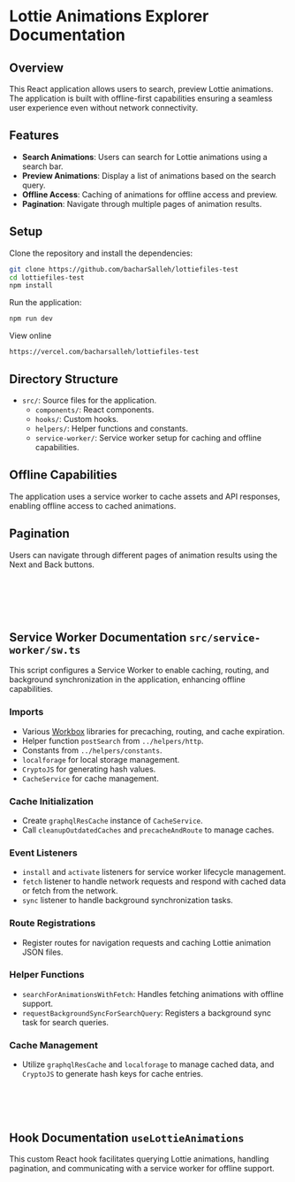 # Lottie Animations Explorer Documentation

## Overview
This React application allows users to search, preview Lottie animations. The application is built with offline-first capabilities ensuring a seamless user experience even without network connectivity.

## Features

- **Search Animations**: Users can search for Lottie animations using a search bar.
- **Preview Animations**: Display a list of animations based on the search query.
- **Offline Access**: Caching of animations for offline access and preview.
- **Pagination**: Navigate through multiple pages of animation results.

## Setup

Clone the repository and install the dependencies:
```bash
git clone https://github.com/bacharSalleh/lottiefiles-test
cd lottiefiles-test
npm install
```

Run the application:
```bash
npm run dev
```

View online
```
https://vercel.com/bacharsalleh/lottiefiles-test
```

## Directory Structure

- `src/`: Source files for the application.
  - `components/`: React components.
  - `hooks/`: Custom hooks.
  - `helpers/`: Helper functions and constants.
  - `service-worker/`: Service worker setup for caching and offline capabilities.

## Offline Capabilities
The application uses a service worker to cache assets and API responses, enabling offline access to cached animations.

## Pagination
Users can navigate through different pages of animation results using the Next and Back buttons.



<br>
<br>
<br>
<br>

## Service Worker Documentation  `src/service-worker/sw.ts` 

This script configures a Service Worker to enable caching, routing, and background synchronization in the application, enhancing offline capabilities.

### Imports
- Various [Workbox](https://github.com/GoogleChrome/workbox) libraries for precaching, routing, and cache expiration.
- Helper function `postSearch` from `../helpers/http`.
- Constants from `../helpers/constants`.
- `localforage` for local storage management.
- `CryptoJS` for generating hash values.
- `CacheService` for cache management.

### Cache Initialization
- Create `graphqlResCache` instance of `CacheService`.
- Call `cleanupOutdatedCaches` and `precacheAndRoute` to manage caches.

### Event Listeners
- `install` and `activate` listeners for service worker lifecycle management.
- `fetch` listener to handle network requests and respond with cached data or fetch from the network.
- `sync` listener to handle background synchronization tasks.

### Route Registrations
- Register routes for navigation requests and caching Lottie animation JSON files.

### Helper Functions
- `searchForAnimationsWithFetch`: Handles fetching animations with offline support.
- `requestBackgroundSyncForSearchQuery`: Registers a background sync task for search queries.

### Cache Management
- Utilize `graphqlResCache` and `localforage` to manage cached data, and `CryptoJS` to generate hash keys for cache entries.

<br>
<br>
<br>
       

## Hook Documentation `useLottieAnimations` 

This custom React hook facilitates querying Lottie animations, handling pagination, and communicating with a service worker for offline support.


